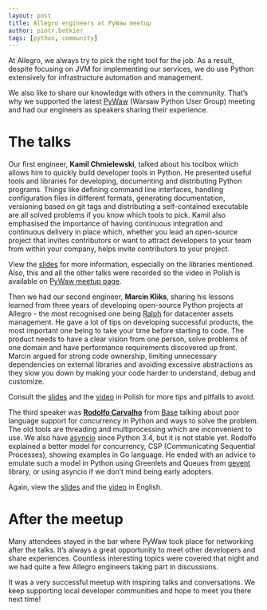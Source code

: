 ```yaml
---
layout: post
title: Allegro engineers at PyWaw meetup
author: piotr.betkier
tags: [python, community]
---
```


At Allegro, we always try to pick the right tool for the job. As a result, despite focusing on JVM for implementing our
services, we do use Python extensively for infrastructure automation and management.

We also like to share our knowledge with others in the community. That’s why we supported the latest 
[PyWaw](http://pywaw.org/42/) (Warsaw Python User Group) meeting and had our engineers as 
speakers sharing their experience.

# The talks

Our first engineer, **Kamil Chmielewski**, talked about his toolbox which allows him to quickly build developer tools 
in Python. He presented useful tools and libraries for developing, documenting and distributing Python programs. Things 
like defining command line interfaces, handling configuration files in different formats, generating documentation, 
versioning based on git tags and distributing a self-contained executable are all solved problems if you know which 
tools to pick. Kamil also emphasised the importance of having continuous integration and continuous delivery in place which,
whether you lead an open-source project that invites contributors or want to attract developers to your team from within 
your company, helps invite contributors to your project.

View the [slides](http://kamilchm.github.io/developer-experience/) for more information, especially on the libraries 
mentioned. Also, this and all the other talks were recorded so the video in Polish is available on [PyWaw meetup page](http://pywaw.org/42).

Then we had our second engineer, **Marcin Kliks**, sharing his lessons learned from three years of developing open-source
Python projects at Allegro - the most recognised one being [Ralph](https://github.com/allegro/ralph) for datacenter 
assets management. He gave a lot of tips on developing successful products, the most important one being to take your 
time before starting to code. The product needs to have a clear vision from one person, solve problems of one domain and
have performance requirements discovered up front. Marcin argued for strong code ownership, limiting unnecessary 
dependencies on external libraries and avoiding excessive abstractions as they slow you down by making your code
harder to understand, debug and customize.

Consult the [slides](http://pywaw.org/site_media/upload/slides/pywaw-42-droga-do-lepszego-oprogramowania.pdf) and 
the [video](http://pywaw.org/42) in Polish for more tips and pitfalls to avoid.

The third speaker was [**Rodolfo Carvalho**](http://rodolfocarvalho.net/) from [Base](https://getbase.com/) talking 
about poor language support for concurrency in Python and ways to solve the problem. The old tools are threading and 
multiprocessing which are inconvenient to use. We also have [asyncio](https://docs.python.org/3/library/asyncio.html) 
since Python 3.4, but it is not stable yet. Rodolfo explained a better model for concurrency, 
CSP (Communicating Sequential Processes), showing examples in Go language. He ended with an advice to emulate such 
a model in Python using Greenlets and Queues from [gevent](http://www.gevent.org/) library, or using asyncio if 
we don’t mind being early adopters.

Again, view the [slides](http://www.slideshare.net/rhcarvalho/concurrency-in-python4k) and the [video](http://pywaw.org/42) in English.

# After the meetup

Many attendees stayed in the bar where PyWaw took place for networking after the talks. It’s always a great 
opportunity to meet other developers and share experiences. Countless interesting topics were covered that night and 
we had quite a few Allegro engineers taking part in discussions.

It was a very successful meetup with inspiring talks and conversations. We keep supporting local developer communities 
and hope to meet you there next time!
